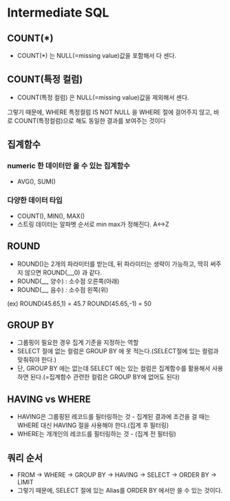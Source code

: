 # Intermediate SQL

## COUNT(*)

- COUNT(*) 는 NULL(=missing value)값을 포함해서 다 센다.

## COUNT(특정 컬럼)

- COUNT(특정 컬럼) 은 NULL(=missing value)값을 제외해서 센다.

그렇기 때문에, WHERE 특정컬럼 IS NOT NULL 을 WHERE 절에 걸어주지 않고, 바로 COUNT(특정컬럼)으로 해도 동일한 결과를 보여주는 것이다

## 집계함수

### numeric 한 데이터만 올 수 있는 집계함수
- AVG(), SUM()

### 다양한 데이터 타입
- COUNT(), MIN(), MAX()
- 스트링 데이터는 알파벳 순서로 min max가 정해진다. A<->Z

## ROUND

- ROUND()는 2개의 파라미터를 받는데, 뒤 파라미터는 생략이 가능하고, 딱히 써주지 않으면 ROUND(__,0) 과 같다.
- ROUND(__, 양수) : 소수점 오른쪽(아래)
- ROUND(__, 음수) : 소수점 왼쪽(위)

(ex)
ROUND(45.65,1) = 45.7
ROUND(45.65,-1) = 50

## GROUP BY 
- 그룹핑이 필요한 경우 집계 기준을 지정하는 역할
- SELECT 절에 없는 컬럼은 GROUP BY 에 못 적는다.(SELECT절에 있는 컬럼과 맞춰줘야 한다.)
- 단, GROUP BY 에는 없는데 SELECT 에는 있는 컬럼은 집계함수를 활용해서 사용하면 된다.(=집계함수 관련한 컬럼은 GROUP BY에 없어도 된다)

## HAVING vs WHERE
- HAVING은 그룹핑된 레코드를 필터링하는 것 - 집계된 결과에 조건을 걸 때는 WHERE 대신 HAVING 절을 사용해야 한다.(집계 후 필터링)
- WHERE는 개개인의 레코드를 필터링하는 것 - (집계 전 필터링)

## 쿼리 순서
- FROM -> WHERE -> GROUP BY -> HAVING -> SELECT -> ORDER BY -> LIMIT
- 그렇기 때문에, SELECT 절에 있는 Alias를 ORDER BY 에서만 쓸 수 있는 것이다.
